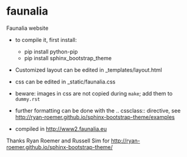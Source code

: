 faunalia
========

Faunalia website

* to compile it, first install:

  * pip install python-pip
  * pip install sphinx_bootstrap_theme

* Customized layout can be edited in _templates/layout.html
* css can be edited in _static/faunalia.css
* beware: images in css are not copied during ``make``; add them to `dummy.rst`
* further formatting can be done with the .. cssclass:: directive, see http://ryan-roemer.github.io/sphinx-bootstrap-theme/examples
* compiled in http://www2.faunalia.eu

Thanks Ryan Roemer and Russell Sim for http://ryan-roemer.github.io/sphinx-bootstrap-theme/
